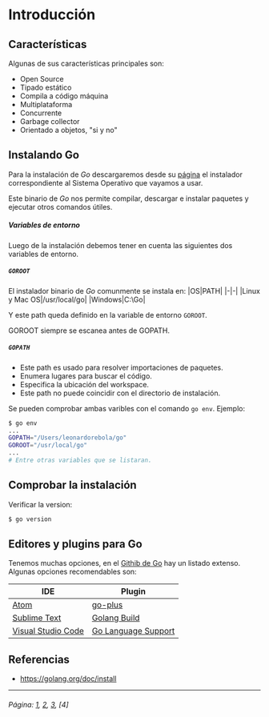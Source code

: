 # Introducción

## Características

Algunas de sus características principales son:

* Open Source
* Tipado estático
* Compila a código máquina
* Multiplataforma
* Concurrente
* Garbage collector
* Orientado a objetos, "si y no"

## Instalando Go

Para la instalación de *Go* descargaremos desde su [página](https://golang.org/dl/) el instalador correspondiente al Sistema Operativo que vayamos a usar.

Este binario de *Go* nos permite compilar, descargar e instalar paquetes y ejecutar otros comandos útiles.

##### Variables de entorno

Luego de la instalación debemos tener en cuenta las siguientes dos variables de entorno.

##### `GOROOT`
El instalador binario de *Go* comunmente se instala en:
|OS|PATH|
|-|-|
|Linux y Mac OS|/usr/local/go|
|Windows|C:\Go|

Y este path queda definido en la variable de entorno `GOROOT`.

GOROOT siempre se escanea antes de GOPATH.

##### `GOPATH`

* Este path es usado para resolver importaciones de paquetes.
* Enumera lugares para buscar el código.
* Especifica la ubicación del workspace.
* Este path no puede coincidir con el directorio de instalación.

Se pueden comprobar ambas varibles con el comando `go env`. Ejemplo:

```sh
$ go env
...
GOPATH="/Users/leonardorebola/go"
GOROOT="/usr/local/go"
...
# Entre otras variables que se listaran.
```

## Comprobar la instalación

Verificar la version:
```sh
$ go version
```

## Editores y plugins para Go

Tenemos muchas opciones, en el [Githib de Go](https://github.com/golang/go/wiki/IDEsAndTextEditorPlugins) hay un listado extenso. Algunas opciones recomendables son:

| IDE | Plugin |
| ------ | ------ |
| [Atom](http://atom.io) | [go-plus](https://github.com/joefitzgerald/go-plus) |
| [Sublime Text](https://www.sublimetext.com/3) | [Golang Build](https://github.com/golang/sublime-build) |
| [Visual Studio Code](https://code.visualstudio.com) | [Go Language Support](https://visualstudiogallery.msdn.microsoft.com/bd7675ba-1bf5-4395-8c5a-4fc19dfc0d76) |

## Referencias

* https://golang.org/doc/install

___

###### Página: [1](./lectura-1.md), [2](./lectura-2.md), [3](./lectura-3.md), [4]
